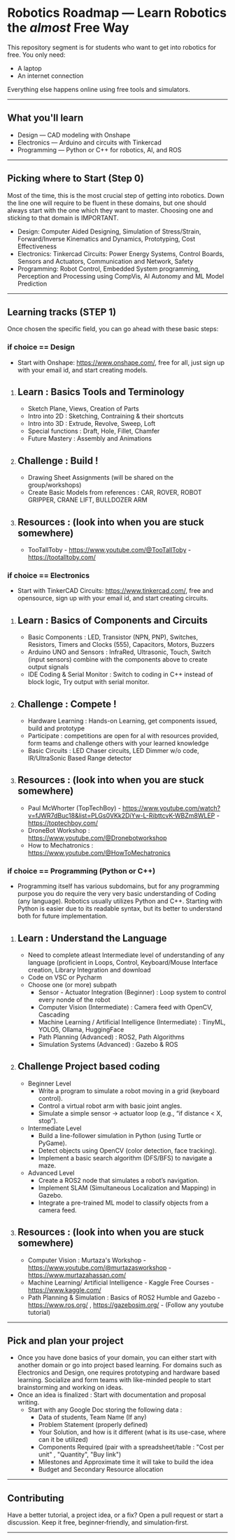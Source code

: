 # Robotics Roadmap — Learn Robotics the *almost* Free Way

This repository segment is for students who want to get into robotics for free. You only need:
- A laptop
- An internet connection

Everything else happens online using free tools and simulators.

---

## What you'll learn
- Design — CAD modeling with Onshape
- Electronics — Arduino and circuits with Tinkercad
- Programming — Python or C++ for robotics, AI, and ROS

---

## Picking where to Start (Step 0) 
Most of the time, this is the most crucial step of getting into robotics. Down the line one will require to be fluent in these domains, but one should always start with the one which they want to master. Choosing one and sticking to that domain is IMPORTANT.
   - Design: Computer Aided Designing, Simulation of Stress/Strain, Forward/Inverse Kinematics and Dynamics, Prototyping, Cost Effectiveness
   - Electronics: Tinkercad Circuits: Power Energy Systems, Control Boards, Sensors and Actuators, Communication and Network, Safety 
   - Programming: Robot Control, Embedded System programming, Perception and Processing using CompVis, AI Autonomy and ML Model Prediction 

---

## Learning tracks (STEP 1) 
Once chosen the specific field, you can go ahead with these basic steps:  

### if choice == Design
- Start with Onshape: https://www.onshape.com/, free for all, just sign up with your email id, and start creating models.
  
1. Learn : Basics Tools and Terminology
   -
   - Sketch Plane, Views, Creation of Parts
   - Intro into 2D : Sketching, Contraining & their shortcuts
   - Intro into 3D : Extrude, Revolve, Sweep, Loft
   - Special functions : Draft, Hole, Fillet, Chamfer
   - Future Mastery : Assembly and Animations  
     
2. Challenge : Build !
   -
   - Drawing Sheet Assignments (will be shared on the group/workshops)
   - Create Basic Models from references : CAR, ROVER, ROBOT GRIPPER, CRANE LIFT, BULLDOZER ARM
     
3. Resources : (look into when you are stuck somewhere)
   -
   - TooTallToby - https://www.youtube.com/@TooTallToby - https://tootalltoby.com/
     
### if choice == Electronics
- Start with TinkerCAD Circuits: https://www.tinkercad.com/, free and opensource, sign up with your email id, and start creating circuits.

1. Learn : Basics of Components and Circuits
   -
   - Basic Components : LED, Transistor (NPN, PNP), Switches, Resistors, Timers and Clocks (555), Capacitors, Motors, Buzzers
   - Arduino UNO and Sensors : InfraRed, Ultrasonic, Touch, Switch (input sensors) combine with the components above to create output signals
   - IDE Coding & Serial Monitor : Switch to coding in C++ instead of block logic, Try output with serial monitor.

2. Challenge : Compete !
   -
   - Hardware Learning : Hands-on Learning, get components issued, build and prototype
   - Participate : competitions are open for al with resources provided, form teams and challenge others with your learned knowledge
   - Basic Circuits : LED Chaser circuits, LED Dimmer w/o code, IR/UltraSonic Based Range detector
  
3. Resources : (look into when you are stuck somewhere)
   -
   - Paul McWhorter (TopTechBoy) - https://www.youtube.com/watch?v=fJWR7dBuc18&list=PLGs0VKk2DiYw-L-RibttcvK-WBZm8WLEP - https://toptechboy.com/
   - DroneBot Workshop : https://www.youtube.com/@Dronebotworkshop
   - How to Mechatronics : https://www.youtube.com/@HowToMechatronics

### if choice == Programming (Python or C++)
- Programming itself has various subdomains, but for any programming purpose you do require the very very basic understanding of Coding (any language). Robotics usually utilizes Python and C++. Starting with Python is easier due to its readable syntax, but its better to understand both for future implementation.

1. Learn : Understand the Language
   -
   - Need to complete atleast Intermediate level of understanding of any language (proficient in Loops, Control, Keyboard/Mouse Interface creation, Library Integration and download
   - Code on VSC or Pycharm
   - Choose one (or more) subpath
      - Sensor - Actuator Integration (Beginner) : Loop system to control every nonde of the robot  
      - Computer Vision (Intermediate) : Camera feed with OpenCV, Cascading 
      - Machine Learning / Artificial Intelligence (Intermediate) : TinyML, YOLO5, Ollama, HuggingFace
      - Path Planning (Advanced) : ROS2, Path Algorithms
      - Simulation Systems (Advanced) : Gazebo & ROS

2. Challenge Project based coding
   -
   - Beginner Level
     - Write a program to simulate a robot moving in a grid (keyboard control).
     - Control a virtual robot arm with basic joint angles.
     - Simulate a simple sensor → actuator loop (e.g., “if distance < X, stop”).
   - Intermediate Level
     - Build a line-follower simulation in Python (using Turtle or PyGame).
     - Detect objects using OpenCV (color detection, face tracking).
     - Implement a basic search algorithm (DFS/BFS) to navigate a maze.
   - Advanced Level 
     - Create a ROS2 node that simulates a robot’s navigation.
     - Implement SLAM (Simultaneous Localization and Mapping) in Gazebo.
     - Integrate a pre-trained ML model to classify objects from a camera feed.

3. Resources : (look into when you are stuck somewhere)
   -
   - Computer Vision : Murtaza's Workshop - https://www.youtube.com/@murtazasworkshop - https://www.murtazahassan.com/
   - Machine Learning/ Artificial Intelligence - Kaggle Free Courses - https://www.kaggle.com/  
   - Path Planning & Simulation : Basics of ROS2 Humble and Gazebo - https://www.ros.org/ , https://gazebosim.org/ - (Follow any youtube tutorial)
   
---

## Pick and plan your project

- Once you have done basics of your domain, you can either start with another domain or go into project based learning. For domains such as Electronics and Design, one requires prototyping and hardware based learning. Socialize and form teams with like-minded people to start brainstorming and working on ideas.
- Once an idea is finalized : Start with documentation and proposal writing.
     - Start with any Google Doc storing the following data :
        - Data of students, Team Name (If any)
        - Problem Statement (properly defined) 
        - Your Solution, and how is it different (what is its use-case, where can it be utilized)
        - Components Required (pair with a spreadsheet/table : "Cost per unit" , "Quantity", "Buy link")
        - Milestones and Approximate time it will take to build the idea
        - Budget and Secondary Resource allocation

---

## Contributing

Have a better tutorial, a project idea, or a fix? Open a pull request or start a discussion. Keep it free, beginner‑friendly, and simulation‑first.

---
